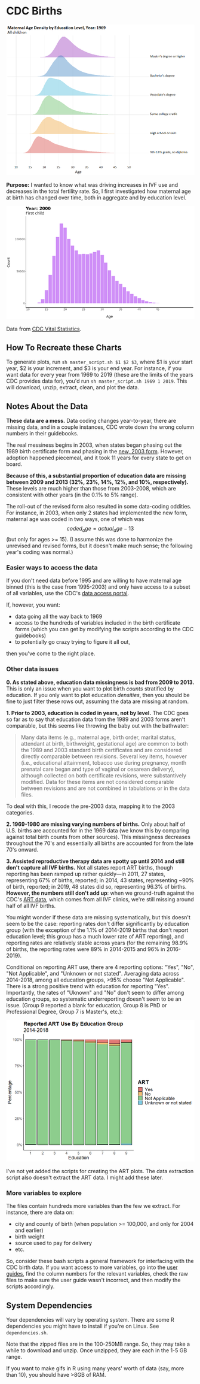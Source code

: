 # CDC Births


![Maternal Age Density by Education Group and Year](/images/1969_2019_fives_all.gif)

**Purpose:** I wanted to know what was driving increases in IVF use and decreases in the total fertility rate. So, I first investigated how maternal age at birth has changed over time, both in aggregate and by education level. 

![Histogram of Maternal Age, First Births Only](/images/hist_first_child_no_edu.gif)

Data from [CDC Vital Statistics](https://www.cdc.gov/nchs/data_access/vitalstatsonline.htm).

## How To Recreate these Charts

To generate plots, run `sh master_script.sh $1 $2 $3`, where $1 is your start year, $2 is your increment, and $3 is your end year. For instance, if you want data for every year from 1969 to 2019 (these are the limits of the years CDC provides data for), you'd run `sh master_script.sh 1969 1 2019`. This will download, unzip, extract, clean, and plot the data.

## Notes About the Data
**These data are a mess.** Data coding changes year-to-year, there are missing data, and in a couple instances, CDC wrote down the wrong column numbers in their guidebooks.

The real messiness begins in 2003, when states began phasing out the 1989 birth certificate form and phasing in the [new, 2003 form](https://www.cdc.gov/nchs/nvss/revisions-of-the-us-standard-certificates-and-reports.htm). However, adoption happened piecemeal, and it took 11 years for every state to get on board. 

**Because of this, a substantial proportion of education data are missing between 2009 and 2013 (32%, 23%, 14%, 12%, and 10%, respectively).** These levels are much higher than those from 2003-2008, which are consistent with other years (in the 0.1% to 5% range).

The roll-out of the revised form also resulted in some data-coding oddities. For instance, in 2003, when only 2 states had implemented the new form, maternal age was coded in two ways, one of which was $$coded_age = actual_age - 13$$ (but only for ages >= 15). (I assume this was done to harmonize the unrevised and revised forms, but it doesn't make much sense; the following year's coding was normal.)

### Easier ways to access the data
If you don't need data before 1995 and are willing to have maternal age binned (this is the case from 1995-2003) and only have access to a subset of all variables, use the CDC's [data access portal](https://www.cdc.gov/nchs/data_access/vitalstatsonline.htm). 

If, however, you want:
- data going all the way back to 1969
- access to the hundreds of variables included in the birth certificate forms (which you can get by modifying the scripts according to the CDC guidebooks)
- to potentially go crazy trying to figure it all out, 

then you've come to the right place.

### Other data issues

**0. As stated above, education data missingness is bad from 2009 to 2013.** This is only an issue when you want to plot birth _counts_ stratified by education. If you only want to plot education _densities_, then you should be fine to just filter these rows out, assuming the data are missing at random. 

**1. Prior to 2003, education is coded in years, not by level.** The CDC goes so far as to say that education data from the 1989 and 2003 forms aren't comparable, but this seems like throwing the baby out with the bathwater: 

> Many data items (e.g., maternal age, birth order, marital status, attendant at birth, birthweight, gestational age) are common to both the 1989 and 2003 standard birth certificates and are considered directly comparable between revisions. Several key items, however (i.e., educational attainment, tobacco use during pregnancy, month prenatal care began and type of vaginal or cesarean delivery), although collected on both certificate revisions, were substantively modified. Data for these items are not considered comparable between revisions and are not combined in tabulations or in the data files.

To deal with this, I recode the pre-2003 data, mapping it to the 2003 categories.

**2. 1969-1980 are missing varying numbers of births.** Only about half of U.S. births are accounted for in the 1969 data (we know this by comparing against total birth counts from other sources). This missingness decreases throughout the 70's and essentially all births are accounted for from the late 70's onward.

**3. Assisted reproductive therapy data are spotty up until 2014 and still don't capture all IVF births.** Not all states report ART births, though reporting has been ramped up rather quickly—in 2011, 27 states, representing 67% of births, reported; in 2014, 43 states, representing ~90% of birth, reported; in 2019, 48 states did so, representing 96.3% of births. **However, the numbers still don't add up**: when we ground-truth against the CDC's [ART data](https://www.cdc.gov/art/artdata/index.html), which comes from all IVF clinics, we're still missing around half of all IVF births.

You might wonder if these data are missing systematically, but this doesn't seem to be the case: reporting rates don't differ significantly by education group (with the exception of the 1.1% of 2014-2019 births that don't report education level; this group has a much lower rate of ART reporting), and reporting rates are relatively stable across years (for the remaining 98.9% of births, the reporting rates were 89% in 2014-2015 and 96% in 2016-2019). 

Conditional on reporting ART use, there are 4 reporting options: "Yes", "No", "Not Applicable", and "Unknown or not stated". Averaging data across 2014-2018, among all education groups, >95% choose "Not Applicable". There is a strong positive trend with education for reporting "Yes". Importantly, the rates of "Uknown" and "No" don't seem to differ among education groups, so systematic underreporting doesn't seem to be an issue. (Group 9 reported a blank for education, Group 8 is PhD or Professional Degree, Group 7 is Master's, etc.):

![ART Reported Use by Education Group](/images/ART_EDU.png)

I've not yet added the scripts for creating the ART plots. The data extraction script also doesn't extract the ART data. I might add these later.

### More variables to explore

The files contain hundreds more variables than the few we extract. For instance, there are data on:

- city and county of birth (when population >= 100,000, and only for 2004 and earlier)
- birth weight
- source used to pay for delivery
- etc.

So, consider these bash scripts a general framework for interfacing with the CDC birth data. If you want access to more variables, go into the [user guides](https://www.cdc.gov/nchs/data_access/vitalstatsonline.htm), find the column numbers for the relevant variables, check the raw files to make sure the user guide wasn't incorrect, and then modify the scripts accordingly.

## System Dependencies
Your dependencies will vary by operating system. There are some R dependencies you might have to install if you're on Linux. See `dependencies.sh`.

Note that the zipped files are in the 100-250MB range. So, they may take a while to download and unzip. Once unzipped, they are each in the 1-5 GB range. 

If you want to make gifs in R using many years' worth of data (say, more than 10), you should have >8GB of RAM. 

